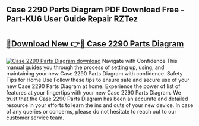 ## Case 2290 Parts Diagram PDF Download Free - Part-KU6 User Guide Repair RZTez

# <h2><a href="http://dfhaet.blite.top/?on=Case+2290+Parts+Diagram">🔗Download New 👉🔴 Case 2290 Parts Diagram</a></h2>

[![Case 2290 Parts Diagram download](https://i.imgur.com/lujVjoI.png)](http://dfhaet.blite.top/?on=Case+2290+Parts+Diagram)
Navigate with Confidence This manual guides you through the process of setting up, using, and maintaining your new Case 2290 Parts Diagram with confidence. Safety Tips for Home Use Follow these tips to ensure safe and secure use of your new Case 2290 Parts Diagram at home. Experience the power of list of features at your fingertips with your new Case 2290 Parts Diagram. We trust that the Case 2290 Parts Diagram has been an accurate and detailed resource in your efforts to learn the ins and outs of your new device. In case of any queries or concerns, please do not hesitate to reach out to our customer service team.
